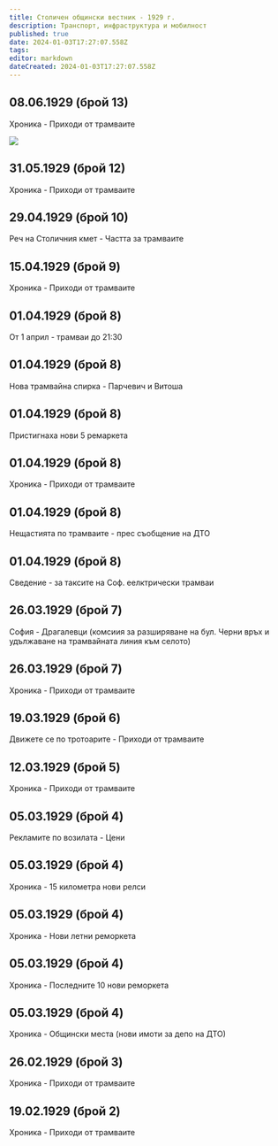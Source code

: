 ```yaml
---
title: Столичен общински вестник - 1929 г.
description: Транспорт, инфраструктура и мобилност
published: true
date: 2024-01-03T17:27:07.558Z
tags: 
editor: markdown
dateCreated: 2024-01-03T17:27:07.558Z
---
```




## 08.06.1929 (брой 13)
Хроника - Приходи от трамваите

<img src="https://drive.google.com/uc?id=99999999999">

## 31.05.1929 (брой 12)
Хроника - Приходи от трамваите

## 29.04.1929 (брой 10)
Реч на Столичния кмет - Частта за трамваите

## 15.04.1929 (брой 9)
Хроника - Приходи от трамваите

## 01.04.1929 (брой 8)
От 1 април - трамваи до 21:30

## 01.04.1929 (брой 8)
Нова трамвайна спирка - Парчевич и Витоша

## 01.04.1929 (брой 8)
Пристигнаха нови 5 ремаркета

## 01.04.1929 (брой 8)
Хроника - Приходи от трамваите

## 01.04.1929 (брой 8)
Нещастията по трамваите - прес съобщение на ДТО

## 01.04.1929 (брой 8)
Сведение - за таксите на Соф. еелктрически трамваи

## 26.03.1929 (брой 7)
София - Драгалевци (комсиия за разширяване на бул. Черни връх и удължаване на трамвайната линия към селото)

## 26.03.1929 (брой 7)
Хроника - Приходи от трамваите

## 19.03.1929 (брой 6)
Движете се по тротоарите - Приходи от трамваите

## 12.03.1929 (брой 5)
Хроника - Приходи от трамваите

## 05.03.1929 (брой 4)
Рекламите по возилата - Цени

## 05.03.1929 (брой 4)
Хроника - 15 километра нови релси

## 05.03.1929 (брой 4)
Хроника - Нови летни реморкета

## 05.03.1929 (брой 4)
Хроника - Последните 10 нови реморкета

## 05.03.1929 (брой 4)
Хроника - Общински места (нови имоти за депо на ДТО)

## 26.02.1929 (брой 3)
Хроника - Приходи от трамваите

## 19.02.1929 (брой 2)
Хроника - Приходи от трамваите

